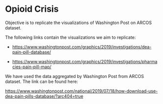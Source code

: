 # Opioid Crisis
Objective is to replicate the visualizations of Washington Post on ARCOS dataset.

The following links contain the visualizations we aim to replicate:

* <https://www.washingtonpost.com/graphics/2019/investigations/dea-pain-pill-database/>

* <https://www.washingtonpost.com/graphics/2019/investigations/pharmacies-pain-pill-map/>

We have used the data aggregated by Washington Post from ARCOS dataset.
The link can be found here:

<https://www.washingtonpost.com/national/2019/07/18/how-download-use-dea-pain-pills-database/?arc404=true>

